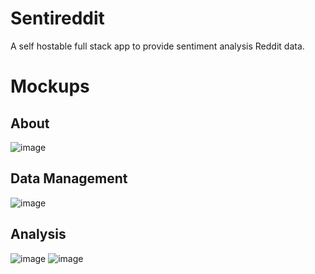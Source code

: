 # Sentireddit
A self hostable full stack app to provide sentiment analysis Reddit data.

# Mockups
## About
![image](https://github.com/casrar/Sentireddit/assets/79720481/dd2b8920-1e6e-4609-b608-755b8c21413f)
## Data Management
![image](https://github.com/casrar/Sentireddit/assets/79720481/9ed227e6-2ad3-43ef-932d-b10927a05b6a)
## Analysis
![image](https://github.com/casrar/Sentireddit/assets/79720481/5a7e0ec3-ed0f-4b99-b52a-5ed383c3247e)
![image](https://github.com/casrar/Sentireddit/assets/79720481/ce128826-c6dc-4b13-9c79-1c6b87c12792)


